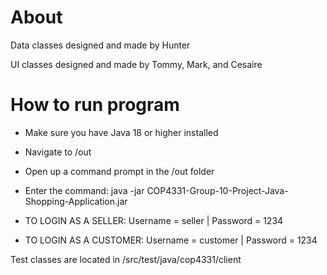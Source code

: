 # About
Data classes designed and made by Hunter

UI classes designed and made by Tommy, Mark, and Cesaire

# How to run program
- Make sure you have Java 18 or higher installed
- Navigate to /out
- Open up a command prompt in the /out folder
- Enter the command: java -jar COP4331-Group-10-Project-Java-Shopping-Application.jar

- TO LOGIN AS A SELLER: Username = seller | Password = 1234
- TO LOGIN AS A CUSTOMER: Username = customer | Password = 1234

Test classes are located in /src/test/java/cop4331/client
